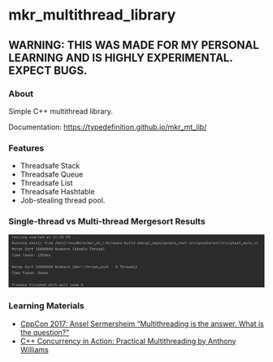 # mkr_multithread_library
## WARNING: THIS WAS MADE FOR MY PERSONAL LEARNING AND IS HIGHLY EXPERIMENTAL. EXPECT BUGS.

### About
Simple C++ multithread library.

Documentation: https://typedefinition.github.io/mkr_mt_lib/

### Features
- Threadsafe Stack
- Threadsafe Queue
- Threadsafe List
- Threadsafe Hashtable
- Job-stealing thread pool.

### Single-thread vs Multi-thread Mergesort Results
![Mergesort Results](media/Mergesort_Results.png)

### Learning Materials
- [CppCon 2017: Ansel Sermersheim “Multithreading is the answer. What is the question?"](https://www.youtube.com/watch?v=sDLQWivf1-I)
- [C++ Concurrency in Action: Practical Multithreading by Anthony Williams](https://www.cplusplusconcurrencyinaction.com/)
